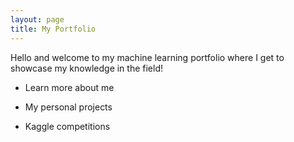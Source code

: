 ```yaml
---
layout: page
title: My Portfolio
---
```


Hello and welcome to my machine learning portfolio where I get to showcase my knowledge in the field!

- Learn more about me

- My personal projects

- Kaggle competitions

